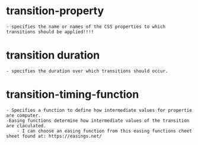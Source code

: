 # transition-property
    - specifies the name or names of the CSS properties to which transitions should be applied!!!!

# transition duration
    - specifies the duration over which transitions should occur.

# transition-timing-function
    - Specifies a function to define how intermediate values for propertie are computer.
    -Easing functions determine how intermediate values of the transition are claculated.
        - I can choose an easing function from this easing functions cheet sheet found at: https://easings.net/